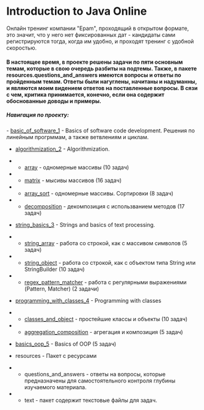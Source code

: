 # Introduction to Java Online
<p>Онлайн тренинг компании "Epam", проходящий в открытом формате, это значит, что у него нет фиксированных дат - кандидаты сами регистрируются тогда, когда им удобно, и проходят тренинг с удобной скоростью.</p>

<h4>В настоящее время, в проекте решены задачи по пяти основным темам, которые в свою очередь разбиты на подтемы. Также, в пакете resources.questions_and_answers имеются вопросы и ответы по пройденным темам. Ответы были нагуглены, начитаны и надуманны, и являются моим видением ответов на поставленные вопросы. В сязи с чем, критика принимается, конечно, если она содержит обоснованные доводы и примеры.<h4>

<h5><b>Навигация по проекту:</b></h5>
- <a href = "https://github.com/An4or/IntroductionToJavaOnline/tree/master/src/by/yakovtsev/introduction/basics_of_software_1">basic_of_software_1</a> - Basics of software code development. Решения по линейным прогрммам, а также ветвлениям и циклам.

- <a href = "https://github.com/An4or/IntroductionToJavaOnline/tree/master/src/by/yakovtsev/introduction/algorithmization_2">algorithmization_2</a> - Algorithmization.
- - <a href = "https://github.com/An4or/IntroductionToJavaOnline/tree/master/src/by/yakovtsev/introduction/algorithmization_2/array">array</a> - одномерные массивы (10 задач)
- - <a href = "https://github.com/An4or/IntroductionToJavaOnline/tree/master/src/by/yakovtsev/introduction/algorithmization_2/matrix">matrix</a> - мысивы массивов (16 задач)
- - <a href = "https://github.com/An4or/IntroductionToJavaOnline/tree/master/src/by/yakovtsev/introduction/algorithmization_2/array_sort">array_sort</a> - одномерные массивы. Сортировки (8 задач)
- - <a href = "https://github.com/An4or/IntroductionToJavaOnline/tree/master/src/by/yakovtsev/introduction/algorithmization_2/decomposition">decomposition</a> - декомпозиция с использванием методов (17 задач)


- <a href = "https://github.com/An4or/IntroductionToJavaOnline/tree/master/src/by/yakovtsev/introduction">string_basics_3</a> - Strings and basics of text processing.
- - <a href = "https://github.com/An4or/IntroductionToJavaOnline/tree/master/src/by/yakovtsev/introduction/string_basics_3/string_array">string_array</a> - работа со строкой, как с массивом символов (5 задач)
- - <a href = "https://github.com/An4or/IntroductionToJavaOnline/tree/master/src/by/yakovtsev/introduction/string_basics_3/string_object">string_object</a> - работа со строкой, как с объектом типа String или StringBuilder (10 задач)
- - <a href = "https://github.com/An4or/IntroductionToJavaOnline/tree/master/src/by/yakovtsev/introduction/string_basics_3/regex_pattern_matcher">regex_pattern_matcher</a> - работа с регулярными выражениями (Pattern, Matcher) (2 задачи)


- <a href = "https://github.com/An4or/IntroductionToJavaOnline/tree/master/src/by/yakovtsev/introduction/programming_with_classes_4">programming_with_classes_4</a> - Programming with classes
- - <a href = "https://github.com/An4or/IntroductionToJavaOnline/tree/master/src/by/yakovtsev/introduction/programming_with_classes_4/classes_and_objects">classes_and_object</a> - простейшие классы и объекты (10 задач)
- - <a href = "https://github.com/An4or/IntroductionToJavaOnline/tree/master/src/by/yakovtsev/introduction/programming_with_classes_4/aggregation_composition">aggregation_composition</a> - агрегация и композиция (5 задач)


- <a href = "https://github.com/An4or/IntroductionToJavaOnline/tree/master/src/by/yakovtsev/introduction/basics_oop_5">basics_oop_5</a> - Basics of OOP (5 задач)

- resources - Пакет с ресурсами
- - questions_and_answers - ответы на вопросы, которые предназначены для самостоятельного контроля глубины изучаемого материала.
- - text - пакет содержит текстовые файлы для задач.

 